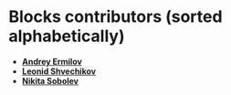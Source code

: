 Blocks contributors (sorted alphabetically)
============================================

* **[Andrey Ermilov](https://github.com/AndreyErmilov)**
* **[Leonid Shvechikov](https://github.com/shvechikov)**
* **[Nikita Sobolev](https://github.com/sobolevn)**